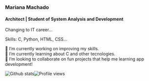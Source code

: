 ### Mariana Machado 
#### Architect | Student of System Analysis and Development

Changing to IT career...

Skills: C, Python, HTML, CSS...

🔭 I’m currently working on improving my skills.  
🌱 I’m currently learning about C and other tecnologies.  
👯 I’m looking to collaborate on fun projects that help me learning app development! 

![Github stats](https://github-readme-stats.vercel.app/api?username=marimaccos&show_icons=true)![Profile views](https://gpvc.arturio.dev/marimaccos)  
